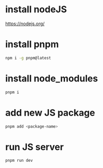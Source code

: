 # install nodeJS
https://nodejs.org/

# install pnpm
```bash
npm i -g pnpm@latest
```

# install node_modules
```bash
pnpm i
```

# add new JS package 
```bash
pnpm add <package-name>
```

# run JS server
```bash
pnpm run dev
```
